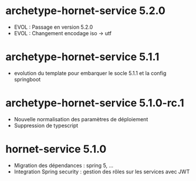 # archetype-hornet-service 5.2.0
 - EVOL : Passage en version 5.2.0
 - EVOL : Changement encodage iso -> utf

# archetype-hornet-service 5.1.1

- evolution du template pour embarquer le socle 5.1.1 et la config springboot


# archetype-hornet-service 5.1.0-rc.1

- Nouvelle normalisation des paramètres de déploiement
- Suppression de typescript

# hornet-service 5.1.0

- Migration des dépendances : spring 5, ...
- Integration Spring security : gestion des rôles sur les services avec JWT